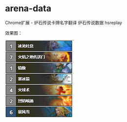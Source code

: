 # arena-data
Chrome扩展 - 炉石传说卡牌名字翻译
炉石传说数据
hsreplay

效果图：

![image](https://github.com/Lynn524552751/arena-data/raw/master/img/eg.png)
